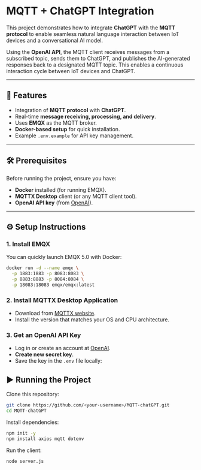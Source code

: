 # MQTT + ChatGPT Integration

This project demonstrates how to integrate **ChatGPT** with the **MQTT protocol** to enable seamless natural language interaction between IoT devices and a conversational AI model.

Using the **OpenAI API**, the MQTT client receives messages from a subscribed topic, sends them to ChatGPT, and publishes the AI-generated responses back to a designated MQTT topic. This enables a continuous interaction cycle between IoT devices and ChatGPT.

---

## 🚀 Features
- Integration of **MQTT protocol** with **ChatGPT**.
- Real-time **message receiving, processing, and delivery**.
- Uses **EMQX** as the MQTT broker.
- **Docker-based setup** for quick installation.
- Example `.env.example` for API key management.

---

## 🛠️ Prerequisites

Before running the project, ensure you have:

- **Docker** installed (for running EMQX).
- **MQTTX Desktop** client (or any MQTT client tool).
- **OpenAI API key** (from [OpenAI](https://platform.openai.com/)).

---

## ⚙️ Setup Instructions

### 1. Install EMQX
You can quickly launch EMQX 5.0 with Docker:

```bash
docker run -d --name emqx \
  -p 1883:1883 -p 8083:8083 \
  -p 8883:8883 -p 8084:8084 \
  -p 18083:18083 emqx/emqx:latest
```

### 2. Install MQTTX Desktop Application
- Download from [MQTTX website](https://mqttx.app/).
- Install the version that matches your OS and CPU architecture.

### 3. Get an OpenAI API Key
- Log in or create an account at [OpenAI](https://platform.openai.com/).
- **Create new secret key**.
- Save the key in the `.env` file locally:


## ▶️ Running the Project

Clone this repository:

```bash
git clone https://github.com/<your-username>/MQTT-chatGPT.git
cd MQTT-chatGPT
```

Install dependencies:

```bash
npm init -y
npm install axios mqtt dotenv
```

Run the client:

```bash
node server.js
```